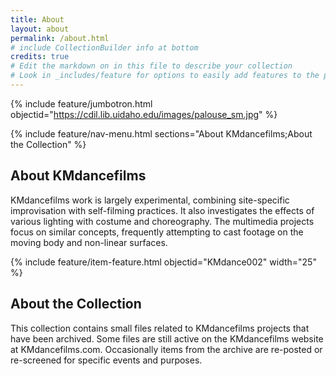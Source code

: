 ```yaml
---
title: About
layout: about
permalink: /about.html
# include CollectionBuilder info at bottom
credits: true
# Edit the markdown on in this file to describe your collection
# Look in _includes/feature for options to easily add features to the page
---
```


{% include feature/jumbotron.html objectid="https://cdil.lib.uidaho.edu/images/palouse_sm.jpg" %}

{% include feature/nav-menu.html sections="About KMdancefilms;About the Collection" %}

## About KMdancefilms

KMdancefilms work is largely experimental, combining site-specific improvisation with self-filming practices. It also investigates the effects of various lighting with costume and choreography. The multimedia projects focus on similar concepts, frequently attempting to cast footage on the moving body and non-linear surfaces.

{% include feature/item-feature.html objectid="KMdance002" width="25" %}

## About the Collection

This collection contains small files related to KMdancefilms projects that have been archived. Some files are still active on the KMdancefilms website at KMdancefilms.com. Occasionally items from the archive are re-posted or re-screened for specific events and purposes. 
